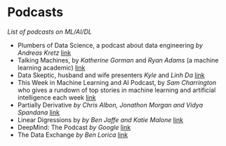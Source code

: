 
# Podcasts
*List of podcasts on ML/AI/DL*

- Plumbers of Data Science, a podcast about data engineering *by Andreas Kretz* [link](https://anchor.fm/andreaskayy)
- Talking Machines, by  *Katherine Gorman* and *Ryan Adams* (a machine learning academic) [link](https://www.thetalkingmachines.com/)
- Data Skeptic, husband and wife presenters *Kyle* and *Linh Da* [link](https://dataskeptic.com/)
- This Week in Machine Learning and AI Podcast, by *Sam Charrington* who gives a rundown of top stories in machine learning and artificial intelligence each week [link](https://twimlai.com/)
- Partially Derivative *by Chris Albon, Jonathon Morgan and Vidya Spandana* [link](https://machinelearningmastery.com/machine-learning-podcasts/)
- Linear Digressions by *by Ben Jaffe and Katie Malone* [link](https://lineardigressions.com/)
- DeepMind: The Podcast *by Google* [link](https://deepmind.com/learning-resources/deepmind-the-podcast)
- The Data Exchange *by Ben Lorica* [link](https://thedataexchange.media/)
